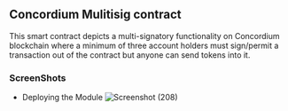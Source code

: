 ## Concordium Mulitisig contract
This smart contract depicts a multi-signatory functionality on Concordium blockchain where a minimum of three account holders must sign/permit a transaction out of the contract but anyone can send tokens into it.


### ScreenShots  
* Deploying the Module
![Screenshot (208)](https://github.com/josidbobo/concordium-multisig/assets/38986781/75cd4a06-3fbe-40ca-bed6-c50cd61da40b)




